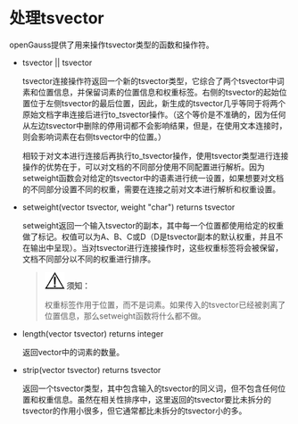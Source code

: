 # 处理tsvector<a name="ZH-CN_TOPIC_0289900182"></a>

openGauss提供了用来操作tsvector类型的函数和操作符。

-   tsvector || tsvector

    tsvector连接操作符返回一个新的tsvector类型，它综合了两个tsvector中词素和位置信息，并保留词素的位置信息和权重标签。右侧的tsvector的起始位置位于左侧tsvector的最后位置，因此，新生成的tsvector几乎等同于将两个原始文档字串连接后进行to\_tsvector操作。（这个等价是不准确的，因为任何从左边tsvector中删除的停用词都不会影响结果，但是，在使用文本连接时，则会影响词素在右侧tsvector中的位置。）

    相较于对文本进行连接后再执行to\_tsvector操作，使用tsvector类型进行连接操作的优势在于，可以对文档的不同部分使用不同配置进行解析。因为setweight函数会对给定的tsvector中的语素进行统一设置，如果想要对文档的不同部分设置不同的权重，需要在连接之前对文本进行解析和权重设置。

- setweight\(vector tsvector, weight "char"\) returns tsvector

  setweight返回一个输入tsvector的副本，其中每一个位置都使用给定的权重做了标记。权值可以为A、B、C或D（D是tsvector副本的默认权重，并且不在输出中呈现）。当对tsvector进行连接操作时，这些权重标签将会被保留，文档不同部分以不同的权重进行排序。

  >![](public_sys-resources/icon-notice.png) **须知：**
  >
  >权重标签作用于位置，而不是词素。如果传入的tsvector已经被剥离了位置信息，那么setweight函数将什么都不做。

-   length\(vector tsvector\) returns integer

    返回vector中的词素的数量。

-   strip\(vector tsvector\) returns tsvector

    返回一个tsvector类型，其中包含输入的tsvector的同义词，但不包含任何位置和权重信息。虽然在相关性排序中，这里返回的tsvector要比未拆分的tsvector的作用小很多，但它通常都比未拆分的tsvector小的多。
